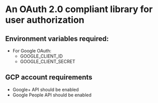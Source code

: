 # An OAuth 2.0 compliant library for user authorization

## Environment variables required:
- For Google OAuth:
   - GOOGLE_CLIENT_ID
   - GOOGLE_CLIENT_SECRET
    
## GCP account requirements
- Google+ API should be enabled
- Google People API should be enabled

